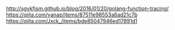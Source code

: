 http://sgykfjsm.github.io/blog/2016/01/20/golang-function-tracing/
https://qiita.com/yanap/items/87511e98553a6ad21c7b
https://qiita.com/Jxck_/items/bde85047946ed17891d1
